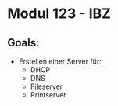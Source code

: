 # Modul 123 - IBZ

## Goals:

* Erstellen einer Server für:
    * DHCP
    * DNS
    * Fileserver
    * Printserver
